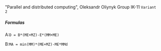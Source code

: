 "Parallel and distributed computing", Oleksandr Oliynyk Group IK-11 `Variant 2`
##### Formulas
A:`D = B*(ME+MZ)-E*(MM+ME)`

B:`MA = min(MM)*(ME+MZ)-ME*MMd`
